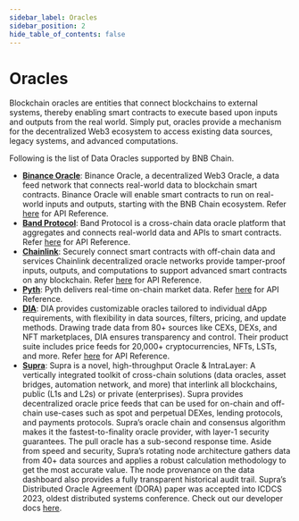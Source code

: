 ```yaml
---
sidebar_label: Oracles
sidebar_position: 2
hide_table_of_contents: false
---
```


# Oracles
Blockchain oracles are entities that connect blockchains to external systems, thereby enabling smart contracts to execute based upon inputs and outputs from the real world. Simply put, oracles provide a mechanism for the decentralized Web3 ecosystem to access existing data sources, legacy systems, and advanced computations.

Following is the list of Data Oracles supported by BNB Chain.

- [**Binance Oracle**](https://oracle.binance.com/): Binance Oracle, a decentralized Web3 Oracle, a data feed network that connects real-world data to blockchain smart contracts. Binance Oracle will enable smart contracts to run on real-world inputs and outputs, starting with the BNB Chain ecosystem. Refer [here](https://oracle.binance.com/docs) for API Reference.
- [**Band Protocol**](https://bandprotocol.com/): Band Protocol is a cross-chain data oracle platform that aggregates and connects real-world data and APIs to smart contracts. Refer [here](https://docs.bandchain.org/) for API Reference.
- [**Chainlink**](https://chain.link/): Securely connect smart contracts with off-chain data and services Chainlink decentralized oracle networks provide tamper-proof inputs, outputs, and computations to support advanced smart contracts on any blockchain. Refer [here](https://docs.chain.link/) for API Reference.
- [**Pyth**](https://pyth.network/): Pyth delivers real-time on-chain market data. Refer [here](https://pyth.network/developers) for API Reference.
- [**DIA**](https://www.diadata.org/): DIA provides customizable oracles tailored to individual dApp requirements, with flexibility in data sources, filters, pricing, and update methods. Drawing trade data from 80+ sources like CEXs, DEXs, and NFT marketplaces, DIA ensures transparency and control. Their product suite includes price feeds for 20,000+ cryptocurrencies, NFTs, LSTs, and more. Refer [here](https://docs.diadata.org/products/token-price-feeds/access-api-endpoints) for API Reference. 
- [**Supra**](https://supraoracles.com/): Supra is a novel, high-throughput Oracle & IntraLayer: A vertically integrated toolkit of cross-chain solutions (data oracles, asset bridges, automation network, and more) that interlink all blockchains, public (L1s and L2s) or private (enterprises). 
Supra provides decentralized oracle price feeds that can be used for on-chain and off-chain use-cases such as spot and perpetual DEXes, lending protocols, and payments protocols. Supra’s oracle chain and consensus algorithm makes it the fastest-to-finality oracle provider, with layer-1 security guarantees. The pull oracle has a sub-second response time. Aside from speed and security, Supra’s rotating node architecture gathers data from 40+ data sources and applies a robust calculation methodology to get the most accurate value. The node provenance on the data dashboard also provides a fully transparent historical audit trail. Supra’s Distributed Oracle Agreement (DORA) paper was accepted into ICDCS 2023, oldest distributed systems conference.
Check out our developer docs [here](https://supraoracles.com/docs/overview/). 
